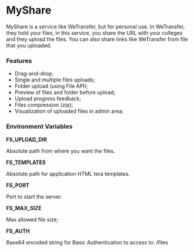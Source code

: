 # MyShare

MyShare is a service like WeTransfer, but for personal use. In WeTransfer, they hold your files, in this
service, you share the URL with your colleges and they upload the files. You can also share links like WeTransfer
from file that you uploaded.

### Features

* Drag-and-drop;
* Single and multiple files uploads;
* Folder upload (using File API);
* Preview of files and folder before upload;
* Upload progress feedback;
* Files compression (zip);
* Visualization of uploaded files in admin area;

### Environment Variables

**FS_UPLOAD_DIR**

Absolute path from where you want the files.

**FS_TEMPLATES**

Absolute path for application HTML tera templates.

**FS_PORT**

Port to start the server.

**FS_MAX_SIZE**

Max allowed file size;

**FS_AUTH**

Base64 encoded string for Basic Authentication to access to: /files